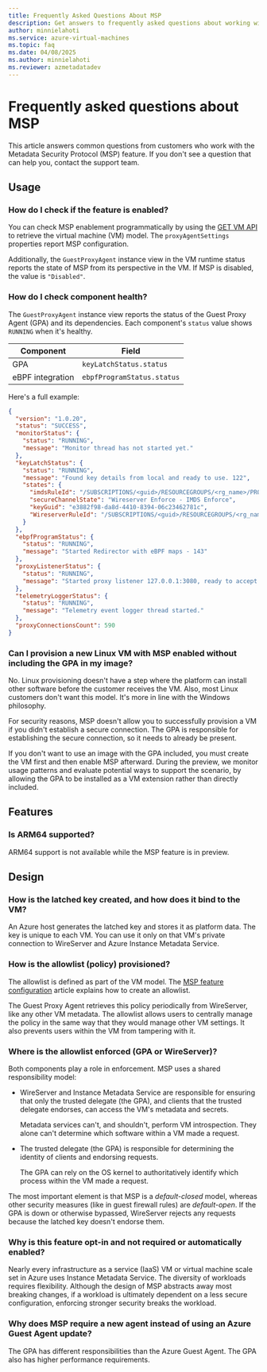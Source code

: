 ```yaml
---
title: Frequently Asked Questions About MSP
description: Get answers to frequently asked questions about working with the Metadata Security Protocol (MSP) feature.
author: minnielahoti
ms.service: azure-virtual-machines
ms.topic: faq
ms.date: 04/08/2025
ms.author: minnielahoti
ms.reviewer: azmetadatadev
---
```


# Frequently asked questions about MSP

This article answers common questions from customers who work with the Metadata Security Protocol (MSP) feature. If you don't see a question that can help you, contact the support team.

## Usage

### How do I check if the feature is enabled?

You can check MSP enablement programmatically by using the [GET VM API](/rest/api/compute/virtual-machines/get) to retrieve the virtual machine (VM) model. The `proxyAgentSettings` properties report MSP configuration.

Additionally, the `GuestProxyAgent` instance view in the VM runtime status reports the state of MSP from its perspective in the VM. If MSP is disabled, the value is `"Disabled"`.

### How do I check component health?

The `GuestProxyAgent` instance view reports the status of the Guest Proxy Agent (GPA) and its dependencies. Each component's `status` value shows `RUNNING` when it's healthy.

| Component | Field |
|--|--|
| GPA | `keyLatchStatus.status` |
| eBPF integration | `ebpfProgramStatus.status` |

Here's a full example:

```json
{
  "version": "1.0.20",
  "status": "SUCCESS",
  "monitorStatus": {
    "status": "RUNNING",
    "message": "Monitor thread has not started yet."
  },
  "keyLatchStatus": {
    "status": "RUNNING",
    "message": "Found key details from local and ready to use. 122",
    "states": {
      "imdsRuleId": "/SUBSCRIPTIONS/<guid>/RESOURCEGROUPS/<rg_name>/PROVIDERS/MICROSOFT.COMPUTE/GALLERIES/GALLERYXX/INVMACCESSCONTROLPROFILES/...",
      "secureChannelState": "Wireserver Enforce - IMDS Enforce",
      "keyGuid": "e3882f98-da8d-4410-8394-06c23462781c",
      "WireserverRuleId": "/SUBSCRIPTIONS/<guid>/RESOURCEGROUPS/<rg_name>/PROVIDERS/MICROSOFT.COMPUTE/GALLERIES/GALLERYXX/INVMACCESSCONTROLPROFILES/..."
    }
  },
  "ebpfProgramStatus": {
    "status": "RUNNING",
    "message": "Started Redirector with eBPF maps - 143"
  },
  "proxyListenerStatus": {
    "status": "RUNNING",
    "message": "Started proxy listener 127.0.0.1:3080, ready to accept request - 27"
  },
  "telemetryLoggerStatus": {
    "status": "RUNNING",
    "message": "Telemetry event logger thread started."
  },
  "proxyConnectionsCount": 590
}
```

### Can I provision a new Linux VM with MSP enabled without including the GPA in my image?

No. Linux provisioning doesn't have a step where the platform can install other software before the customer receives the VM. Also, most Linux customers don't want this model. It's more in line with the Windows philosophy.

For security reasons, MSP doesn't allow you to successfully provision a VM if you didn't establish a secure connection. The GPA is responsible for establishing the secure connection, so it needs to already be present.

If you don't want to use an image with the GPA included, you must create the VM first and then enable MSP afterward. During the preview, we monitor usage patterns and evaluate potential ways to support the scenario, by allowing the GPA to be installed as a VM extension rather than directly included.

## Features

### Is ARM64 supported?

ARM64 support is not available while the MSP feature is in preview.

## Design

### How is the latched key created, and how does it bind to the VM?

An Azure host generates the latched key and stores it as platform data. The key is unique to each VM. You can use it only on that VM's private connection to WireServer and Azure Instance Metadata Service.

### How is the allowlist (policy) provisioned?

The allowlist is defined as part of the VM model. The [MSP feature configuration](configuration.md) article explains how to create an allowlist.

The Guest Proxy Agent retrieves this policy periodically from WireServer, like any other VM metadata. The allowlist allows users to centrally manage the policy in the same way that they would manage other VM settings. It also prevents users within the VM from tampering with it.

### Where is the allowlist enforced (GPA or WireServer)?

Both components play a role in enforcement. MSP uses a shared responsibility model:

- WireServer and Instance Metadata Service are responsible for ensuring that only the trusted delegate (the GPA), and clients that the trusted delegate endorses, can access the VM's metadata and secrets.
  
  Metadata services can't, and shouldn't, perform VM introspection. They alone can't determine which software within a VM made a request.

- The trusted delegate (the GPA) is responsible for determining the identity of clients and endorsing requests.
  
  The GPA can rely on the OS kernel to authoritatively identify which process within the VM made a request.

The most important element is that MSP is a *default-closed* model, whereas other security measures (like in guest firewall rules) are *default-open*. If the GPA is down or otherwise bypassed, WireServer rejects any requests because the latched key doesn't endorse them.

### Why is this feature opt-in and not required or automatically enabled?

Nearly every infrastructure as a service (IaaS) VM or virtual machine scale set in Azure uses Instance Metadata Service. The diversity of workloads requires flexibility. Although the design of MSP abstracts away most breaking changes, if a workload is ultimately dependent on a less secure configuration, enforcing stronger security breaks the workload.

### Why does MSP require a new agent instead of using an Azure Guest Agent update?

The GPA has different responsibilities than the Azure Guest Agent. The GPA also has higher performance requirements.
